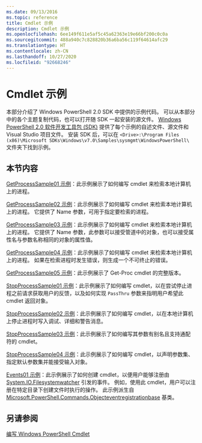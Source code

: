 ```yaml
---
ms.date: 09/13/2016
ms.topic: reference
title: Cmdlet 示例
description: Cmdlet 示例
ms.openlocfilehash: 6ee149f611e5af5c45a62363e19e66bf200c0c0a
ms.sourcegitcommit: 488a940c7c828820b36a6ba56c119f64614afc29
ms.translationtype: HT
ms.contentlocale: zh-CN
ms.lasthandoff: 10/27/2020
ms.locfileid: "92668246"
---
```

# <a name="cmdlet-samples"></a>Cmdlet 示例

本部分介绍了 Windows PowerShell 2.0 SDK 中提供的示例代码。 可以从本部分中的各个主题复制代码，也可以打开随 SDK 一起安装的源文件。 [Windows PowerShell 2.0 软件开发工具包 (SDK)](https://www.microsoft.com/download/details.aspx?id=2560) 提供了每个示例的自述文件、源文件和 Visual Studio 项目文件。 安装 SDK 后，可以在 `<Drive>:\Program Files (x86)\Microsoft SDKs\Windows\v7.0\Samples\sysmgmt\WindowsPowerShell\` 文件夹下找到示例。

## <a name="in-this-section"></a>本节内容

[GetProcessSample01 示例](./getprocesssample01-sample.md)：此示例展示了如何编写 cmdlet 来检索本地计算机上的进程。

[GetProcessSample02 示例](./getprocesssample02-sample.md)：此示例展示了如何编写 cmdlet 来检索本地计算机上的进程。 它提供了 Name 参数，可用于指定要检索的进程。

[GetProcessSample03 示例](./getprocesssample03-sample.md)：此示例展示了如何编写 cmdlet 来检索本地计算机上的进程。 它提供了 Name 参数，此参数可以接受管道中的对象，也可以接受属性名与参数名称相同的对象的属性值。

[GetProcessSample04 示例](./getprocesssample04-sample.md)：此示例展示了如何编写 cmdlet 来检索本地计算机上的进程。 如果在检索进程时发生错误，则生成一个不可终止的错误。

[GetProcessSample05 示例](./getprocesssample05-sample.md)：此示例展示了 Get-Proc cmdlet 的完整版本。

[StopProcessSample01 示例](./stopprocesssample01-sample.md)：此示例展示了如何编写 cmdlet，以在尝试停止进程之前请求获取用户的反馈，以及如何实现 `PassThru` 参数来指明用户希望此 cmdlet 返回对象。

[StopProcessSample02 示例](./stopprocesssample02-sample.md)：此示例展示了如何编写 cmdlet，以在本地计算机上停止进程时写入调试、详细和警告消息。

[StopProcessSample03 示例](./stopprocesssample03-sample.md)：此示例展示了如何编写其参数有别名且支持通配符的 cmdlet。

[StopProcessSample04 示例](./stopprocesssample04-sample.md)：此示例展示了如何编写 cmdlet，以声明参数集、指定默认参数集并能接受输入对象。

[Events01 示例](./events01-sample.md)：此示例展示了如何创建 cmdlet，以便用户能够注册由 [System.IO.Filesystemwatcher](/dotnet/api/System.IO.FileSystemWatcher) 引发的事件。 例如，使用此 cmdlet，用户可以注册在特定目录下创建文件时执行的操作。 此示例派生自 [Microsoft.PowerShell.Commands.Objecteventregistrationbase](/dotnet/api/Microsoft.PowerShell.Commands.ObjectEventRegistrationBase) 基类。

## <a name="see-also"></a>另请参阅

[编写 Windows PowerShell Cmdlet](./writing-a-windows-powershell-cmdlet.md)
